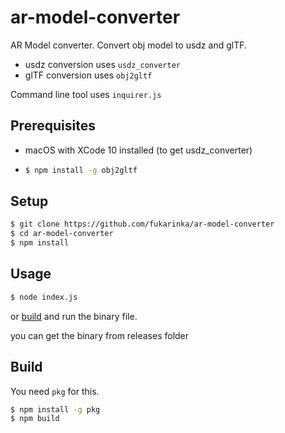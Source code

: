 # ar-model-converter

AR Model converter. Convert obj model to usdz and glTF.

- usdz conversion uses `usdz_converter`
- glTF conversion uses `obj2gltf`

Command line tool uses `inquirer.js`

## Prerequisites

- macOS with XCode 10 installed (to get usdz_converter)

- ```bash
  $ npm install -g obj2gltf
  ```

## Setup

```bash
$ git clone https://github.com/fukarinka/ar-model-converter
$ cd ar-model-converter
$ npm install
```

## Usage

```bash
$ node index.js
```

or [build](#build) and run the binary file.

you can get the binary from releases folder

## Build

You need `pkg` for this.

```bash
$ npm install -g pkg
$ npm build
```
